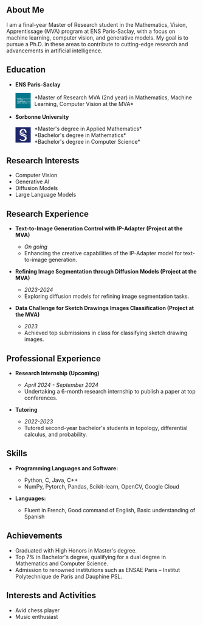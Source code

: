 ## About Me
I am a final-year Master of Research student in the Mathematics, Vision, Apprentissage (MVA) program at ENS Paris-Saclay, with a focus on machine learning, computer vision, and generative models. My goal is to pursue a Ph.D. in these areas to contribute to cutting-edge research and advancements in artificial intelligence.

## Education
- **ENS Paris-Saclay**
  <div style="display: flex; align-items: center;">
    <img src="ens_logo.png" alt="ENS Paris-Saclay" width="40" height="40" style="margin-right: 10px;">
    <span>
      *Master of Research MVA (2nd year) in Mathematics, Machine Learning, Computer Vision at the MVA*
    </span>
  </div>

- **Sorbonne University**
  <div style="display: flex; align-items: center;">
    <img src="logo_su.png" alt="Sorbonne University" width="40" height="40" style="margin-right: 10px;">
    <span>
      *Master's degree in Applied Mathematics* <br>
      *Bachelor's degree in Mathematics* <br>
      *Bachelor's degree in Computer Science*
    </span>
  </div>

## Research Interests
- Computer Vision
- Generative AI
- Diffusion Models
- Large Language Models

## Research Experience
- **Text-to-Image Generation Control with IP-Adapter (Project at the MVA)**
  - *On going*
  - Enhancing the creative capabilities of the IP-Adapter model for text-to-image generation.

- **Refining Image Segmentation through Diffusion Models (Project at the MVA)**
  - *2023-2024*
  - Exploring diffusion models for refining image segmentation tasks.

- **Data Challenge for Sketch Drawings Images Classification (Project at the MVA)**
  - *2023*
  - Achieved top submissions in class for classifying sketch drawing images.

## Professional Experience
- **Research Internship (Upcoming)**
  - *April 2024 - September 2024*
  - Undertaking a 6-month research internship to publish a paper at top conferences.

- **Tutoring**
  - *2022-2023*
  - Tutored second-year bachelor's students in topology, differential calculus, and probability.

## Skills
- **Programming Languages and Software:**
  - Python, C, Java, C++
  - NumPy, Pytorch, Pandas, Scikit-learn, OpenCV, Google Cloud

- **Languages:**
  - Fluent in French, Good command of English, Basic understanding of Spanish

## Achievements
- Graduated with High Honors in Master's degree.
- Top 7% in Bachelor's degree, qualifying for a dual degree in Mathematics and Computer Science.
- Admission to renowned institutions such as ENSAE Paris – Institut Polytechnique de Paris and Dauphine PSL.

## Interests and Activities
- Avid chess player
- Music enthusiast
